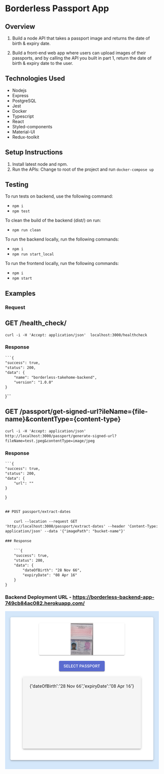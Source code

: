 # Borderless Passport App

## Overview
1) Build a node API that takes a passport image and returns the date of birth & expiry date. 

2) Build a front-end web app where users can upload images of their passports, and by calling the API you built in part 1, return the date of birth & expiry date to the user.

## Technologies Used
- Nodejs 
- Express
- PostgreSQL
- Jest
- Docker
- Typescript
- React
- Styled-components
- Material-UI
- Redux-toolkit

## Setup Instructions
1. Install latest node and npm.
2. Run the APIs: Change to root of the project and run `docker-compose up`

## Testing 
To run tests on backend, use the following command:

- ```npm i```
- ```npm test```

To clean the build of the backend (dist/) on run:

-  ```npm run clean```

To run the backend locally, run the following commands:

- ```npm i```
- ```npm run start_local```

To run the frontend locally, run the following commands:

- ```npm i```
- ```npm start```

## Examples 

### Request

## GET /health_check/

    curl -i -H 'Accept: application/json'  localhost:3000/healthcheck

### Response

    ```{
    "success": true,
    "status": 200,
    "data": {
        "name": "borderless-takehome-backend",
        "version": "1.0.0"
    }
}```


## GET /passport/get-signed-url?ileName={file-name}&contentType={content-type}

    curl -i -H 'Accept: application/json' http://localhost:3000/passport/generate-signed-url?fileName=test.jpeg&contentType=image/jpeg

### Response

    ```{
    "success": true,
    "status": 200,
    "data": {
        "url": ""
    }
}
```

## POST passport/extract-dates

    curl --location --request GET 'http://localhost:3000/passport/extract-dates' --header 'Content-Type: application/json' --data '{"imagePath": "bucket-name"}'

### Response

    ```{
    "success": true,
    "status": 200,
    "data": {
        "dateOfBirth": "28 Nov 66",
        "expiryDate": "08 Apr 16"
    }
}
```

### Backend Deployment URL - https://borderless-backend-app-749cb84ac082.herokuapp.com/

![Alt text](image.png)

